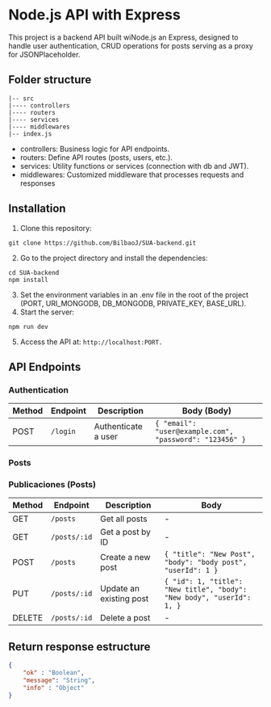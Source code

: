 # Node.js API with Express
This project is a backend API built wiNode.js an Express, designed to handle user authentication, CRUD operations for posts serving as a proxy for JSONPlaceholder.

## Folder structure
```
|-- src
|---- controllers
|---- routers
|---- services
|---- middlewares
|-- index.js
```
- controllers: Business logic for API endpoints.
- routers: Define API routes (posts, users, etc.).
- services: Utility functions or services (connection with db and JWT).
- middlewares: Customized middleware that processes requests and responses

## Installation
1. Clone this repository: 
```shell
git clone https://github.com/BilbaoJ/SUA-backend.git
```
2. Go to the project directory and install the dependencies:
```shell
cd SUA-backend
npm install
```
3. Set the environment variables in an .env file in the root of the project (PORT, URI_MONGODB, DB_MONGODB, PRIVATE_KEY, BASE_URL).
4. Start the server:
```shell
npm run dev
```
5. Access the API at: `http://localhost:PORT.`

## API Endpoints
### Authentication

| Method | Endpoint   | Description              | Body (Body)                     |
|--------|------------|--------------------------|------------------------------------|
| POST   | `/login`   | Authenticate a user       | `{ "email": "user@example.com", "password": "123456" }`|

### Posts
### Publicaciones (Posts)

| Method | Endpoint      | Description              | Body                      |
|--------|---------------|--------------------------|------------------------------------|
| GET    | `/posts`      | Get all posts | -                            |
| GET    | `/posts/:id`  | Get a post by ID | -                            |
| POST   | `/posts`      | Create a new post   | `{ "title": "New Post", "body": "body post", "userId": 1 }` |
| PUT    | `/posts/:id`  | Update an existing post    | `{ "id": 1, "title": "New title", "body": "New body", "userId": 1, }` |
| DELETE | `/posts/:id`  | Delete a post      | -                            |

## Return response estructure
```json
{
    "ok" : "Boolean",
    "message": "String",
    "info" : "Object"
}
```
